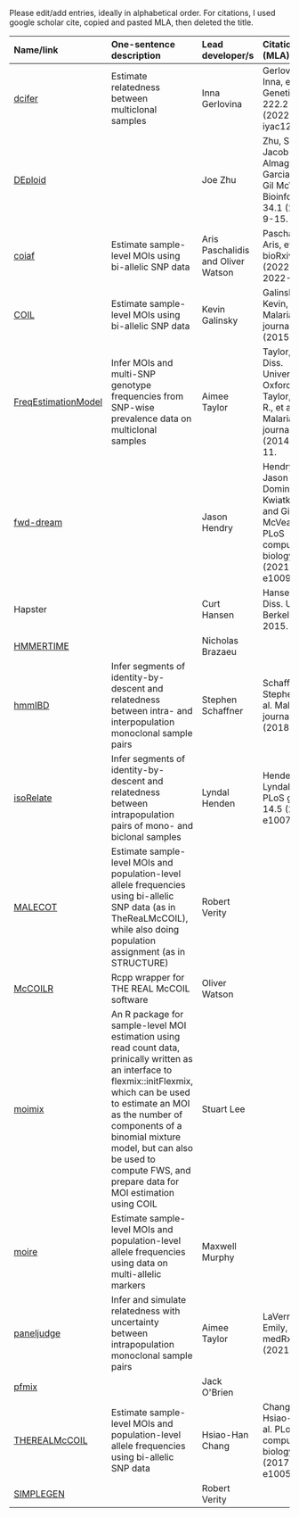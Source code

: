 Please edit/add entries, ideally in alphabetical order. For citations, I used google scholar cite, copied and pasted MLA, then deleted the title. 

| Name/link   | One-sentence description | Lead developer/s | Citation (MLA) | 
| :---    | :---------               | :----            | :----    |
| [dcifer](https://github.com/innager/dcifer) | Estimate relatedness between multiclonal samples | Inna Gerlovina | Gerlovina, Inna, et al. Genetics 222.2 (2022): iyac126.|
| [DEploid](https://github.com/DEploid-dev/DEploid) || Joe Zhu | Zhu, Sha Joe, Jacob Almagro-Garcia, and Gil McVean. Bioinformatics 34.1 (2018): 9-15.|
| [coiaf](https://github.com/bailey-lab/coiaf) | Estimate sample-level MOIs using bi-allelic SNP data | Aris Paschalidis and Oliver Watson | Paschalidis, Aris, et al. bioRxiv (2022): 2022-05. |
| [COIL](https://github.com/kgalinsky/COIL) | Estimate sample-level MOIs using bi-allelic SNP data | Kevin Galinsky | Galinsky, Kevin, et al. Malaria journal 14.1 (2015): 1-9.|
| [FreqEstimationModel](https://github.com/aimeertaylor/FreqEstimationModel) | Infer MOIs and multi-SNP genotype frequencies from SNP-wise prevalence data on multiclonal samples | Aimee Taylor | Taylor, Aimee. Diss. University of Oxford, 2016; Taylor, Aimee R., et al. Malaria journal 13.1 (2014): 1-11.| 
| [fwd-dream](https://github.com/JasonAHendry/fwd-dream) ||Jason Hendry | Hendry, Jason A., Dominic Kwiatkowski, and Gil McVean. PLoS computational biology 17.8 (2021): e1009287.|
| Hapster ||Curt Hansen| Hansen, Curt. Diss. UC Berkeley, 2015.|
| [HMMERTIME](https://github.com/nickbrazeau/HMMERTIME) || Nicholas Brazaeu ||
| [hmmIBD](https://github.com/glipsnort/hmmIBD) | Infer segments of identity-by-descent and relatedness between intra- and interpopulation monoclonal sample pairs | Stephen Schaffner | Schaffner, Stephen F., et al. Malaria journal 17.1 (2018): 1-4.| 
| [isoRelate](https://github.com/bahlolab/isoRelate)| Infer segments of identity-by-descent and relatedness between intrapopulation pairs of mono- and biclonal samples | Lyndal Henden | Henden, Lyndal, et al. PLoS genetics 14.5 (2018): e1007279. |
| [MALECOT](https://github.com/bobverity/MALECOT) | Estimate sample-level MOIs and population-level allele frequencies using bi-allelic SNP data (as in TheReaLMcCOIL), while also doing population assignment (as in STRUCTURE) | Robert Verity ||
| [McCOILR](https://github.com/OJWatson/McCOILR) | Rcpp wrapper for THE REAL McCOIL software| Oliver Watson ||
| [moimix](https://github.com/bahlolab/moimix) | An R package for sample-level MOI estimation using read count data, prinically written as an interface to flexmix::initFlexmix, which can be used to estimate an MOI as the number of components of a binomial mixture model, but can also be used to compute FWS, and prepare data for MOI estimation using COIL | Stuart Lee ||
| [moire](https://github.com/m-murphy/moire) | Estimate sample-level MOIs and population-level allele frequencies using data on multi-allelic markers| Maxwell Murphy | |
| [paneljudge](https://github.com/aimeertaylor/paneljudge) | Infer and simulate relatedness with uncertainty between intrapopulation monoclonal sample pairs   | Aimee Taylor | LaVerriere, Emily, et al. medRxiv (2021).| 
| [pfmix](https://github.com/cascobayesian/pfmix) ||Jack O'Brien||
| [THEREALMcCOIL](https://github.com/Greenhouse-Lab/THEREALMcCOIL) | Estimate sample-level MOIs and population-level allele frequencies using bi-allelic SNP data | Hsiao-Han Chang | Chang, Hsiao-Han, et al. PLoS computational biology 13.1 (2017): e1005348.|
| [SIMPLEGEN](https://github.com/mrc-ide/SIMPLEGEN) || Robert Verity ||
